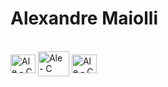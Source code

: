 # Alexandre Maiolli

<div style = "display: inline_block"><br>
<img align="center" alt="Ale - C" height="30" width="40" src="https://cdn.jsdelivr.net/gh/devicons/devicon/icons/python/python-original.svg" />
<img align="center" alt="Ale - C" height="40" width="50" src="https://cdn.jsdelivr.net/gh/devicons/devicon/icons/microsoftsqlserver/microsoftsqlserver-plain-wordmark.svg" />
<img align="center" alt="Ale - C" height="30" width="40" src="https://cdn.jsdelivr.net/gh/devicons/devicon/icons/c/c-original.svg" />
</div>

##

<!--
LeMaiolli/LeMaiolli** is a ✨ _special_ ✨ repository because its `README.md` (this file) appears on your GitHub profile.

Here are some ideas to get you started:

- 🔭 I’m currently working on ...
- 🌱 I’m currently learning ...
- 👯 I’m looking to collaborate on ...
- 🤔 I’m looking for help with ...
- 💬 Ask me about ...
- 📫 How to reach me: ...
- 😄 Pronouns: ...
- ⚡ Fun fact: ...
-->
